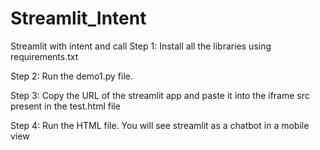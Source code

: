 # Streamlit_Intent
Streamlit with intent and call
Step 1:
Install all the libraries using requirements.txt

Step 2:
Run the demo1.py file.

Step 3:
Copy the URL of the streamlit app and paste it into the iframe src present in the test.html file

Step 4:
Run the HTML file. You will see streamlit as a chatbot in a mobile view
